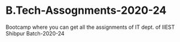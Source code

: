 # B.Tech-Assognments-2020-24
Bootcamp where you can get all the assignments of IT dept. of IIEST Shibpur Batch-2020-24
